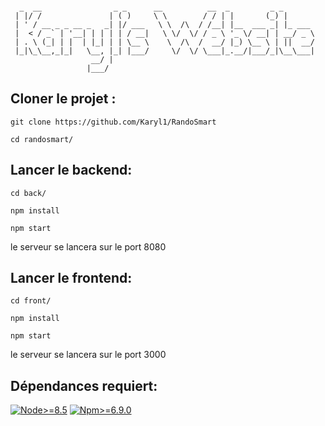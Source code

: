 ```

  _  __                _ _      __          __  _         _ _       
 | |/ /               | ( )     \ \        / / | |       (_) |      
 | ' / __ _ _ __ _   _| |/ ___   \ \  /\  / /__| |__  ___ _| |_ ___ 
 |  < / _` | '__| | | | | / __|   \ \/  \/ / _ \ '_ \/ __| | __/ _ \
 | . \ (_| | |  | |_| | | \__ \    \  /\  /  __/ |_) \__ \ | ||  __/
 |_|\_\__,_|_|   \__, |_| |___/     \/  \/ \___|_.__/|___/_|\__\___|
                  __/ |                                             
                 |___/                                              

```
## Cloner le projet :

	git clone https://github.com/Karyl1/RandoSmart

	cd randosmart/

## Lancer le backend:

	cd back/

	npm install

	npm start

le serveur se lancera sur le port 8080

## Lancer le frontend:

	cd front/

	npm install

	npm start
	
le serveur se lancera sur le port 3000

## Dépendances requiert:


[![Node>=8.5](https://img.shields.io/badge/node->=8.5-brightgreen.svg)](https://nodejs.org/en/)
[![Npm>=6.9.0](https://img.shields.io/badge/npm->=8.5-brightgreen.svg)](https://www.npmjs.com/package/npm)

